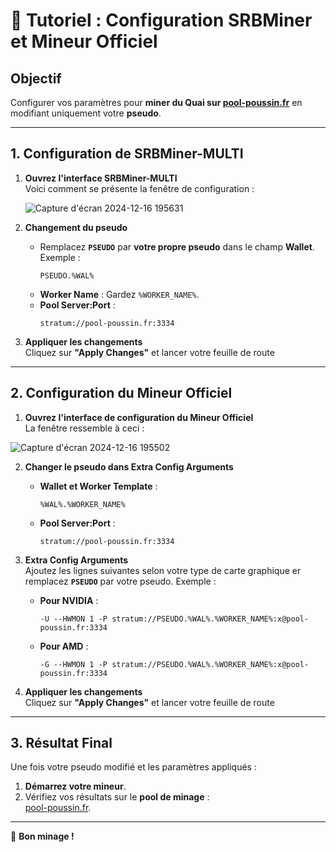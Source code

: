 # 📜 **Tutoriel : Configuration SRBMiner et Mineur Officiel**

## **Objectif**  
Configurer vos paramètres pour **miner du Quai sur [pool-poussin.fr](https://pool-poussin.fr/)** en modifiant uniquement votre **pseudo**.

---

## **1. Configuration de SRBMiner-MULTI**

1. **Ouvrez l'interface SRBMiner-MULTI**  
   Voici comment se présente la fenêtre de configuration :

   ![Capture d'écran 2024-12-16 195631](https://github.com/user-attachments/assets/dbff11c0-1de4-4833-b013-6033ce5f6045)


2. **Changement du pseudo**  
   - Remplacez **`PSEUDO`** par **votre propre pseudo** dans le champ **Wallet**.  
     Exemple :  
     ```plaintext
     PSEUDO.%WAL%
     ```
   - **Worker Name** : Gardez `%WORKER_NAME%`.  
   - **Pool Server:Port** :  
     ```plaintext
     stratum://pool-poussin.fr:3334
     ```

3. **Appliquer les changements**  
   Cliquez sur **"Apply Changes"** et lancer votre feuille de route

---

## **2. Configuration du Mineur Officiel**

1. **Ouvrez l'interface de configuration du Mineur Officiel**  
   La fenêtre ressemble à ceci :

  ![Capture d'écran 2024-12-16 195502](https://github.com/user-attachments/assets/bd1e2389-b301-4655-825f-397e13b1ae99)


2. **Changer le pseudo dans Extra Config Arguments**  
   - **Wallet et Worker Template** :  
      
     ```plaintext
     %WAL%.%WORKER_NAME%
     ```  
   - **Pool Server:Port** :  
     ```plaintext
     stratum://pool-poussin.fr:3334
     ```
     
3. **Extra Config Arguments**  
   Ajoutez les lignes suivantes selon votre type de carte graphique er remplacez **`PSEUDO`** par votre pseudo. Exemple :

   - **Pour NVIDIA** :  
     ```plaintext
     -U --HWMON 1 -P stratum://PSEUDO.%WAL%.%WORKER_NAME%:x@pool-poussin.fr:3334
     ```

   - **Pour AMD** :  
     ```plaintext
     -G --HWMON 1 -P stratum://PSEUDO.%WAL%.%WORKER_NAME%:x@pool-poussin.fr:3334
     ```

4. **Appliquer les changements**  
   Cliquez sur **"Apply Changes"** et lancer votre feuille de route

---

## **3. Résultat Final**

Une fois votre pseudo modifié et les paramètres appliqués :
1. **Démarrez votre mineur**.
2. Vérifiez vos résultats sur le **pool de minage** :  
   [pool-poussin.fr](https://pool-poussin.fr/).

---

🚀 **Bon minage !**
